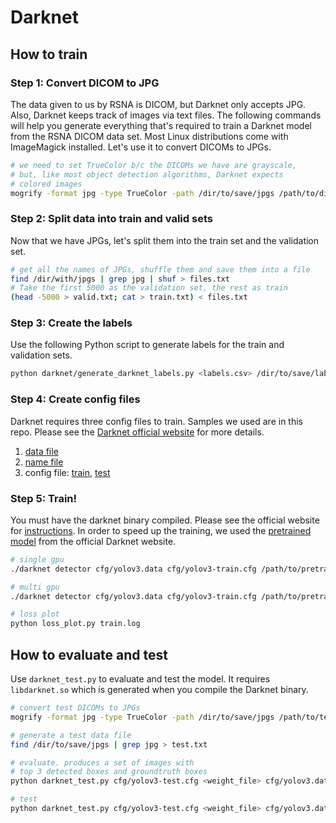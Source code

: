 # Darknet
## How to train

### Step 1: Convert DICOM to JPG
The data given to us by RSNA is DICOM, but Darknet only accepts JPG. Also, Darknet keeps track of images via text files. The following commands will help you generate everything that's required to train a Darknet model from the RSNA DICOM data set. Most Linux distributions come with ImageMagick installed. Let's use it to convert DICOMs to JPGs.
```bash
# we need to set TrueColor b/c the DICOMs we have are grayscale,
# but, like most object detection algorithms, Darknet expects
# colored images
mogrify -format jpg -type TrueColor -path /dir/to/save/jpgs /path/to/dicoms
```

### Step 2: Split data into train and valid sets
Now that we have JPGs, let's split them into the train set and the validation set.
```bash
# get all the names of JPGs, shuffle them and save them into a file
find /dir/with/jpgs | grep jpg | shuf > files.txt
# Take the first 5000 as the validation set, the rest as train
(head -5000 > valid.txt; cat > train.txt) < files.txt
```

### Step 3: Create the labels
Use the following Python script to generate labels for the train and validation sets.
```bash
python darknet/generate_darknet_labels.py <labels.csv> /dir/to/save/labels/files
```

### Step 4: Create config files
Darknet requires three config files to train. Samples we used are in this repo. Please see the [Darknet official website](https://pjreddie.com/darknet/yolo/) for more details.
1. [data file](cfg/yolov3.data)
1. [name file](cfg/yolov3.names)
1. config file: [train](cfg/yolov3-train.cfg), [test](cfg/yolov3-test.cfg)

### Step 5: Train!
You must have the darknet binary compiled. Please see the official website for [instructions](https://pjreddie.com/darknet/install/). In order to speed up the training, we used the [pretrained model](https://pjreddie.com/media/files/darknet53.conv.74) from the official Darknet website.
```bash
# single gpu
./darknet detector cfg/yolov3.data cfg/yolov3-train.cfg /path/to/pretrained | tee train.log

# multi gpu
./darknet detector cfg/yolov3.data cfg/yolov3-train.cfg /path/to/pretrained -gpus 0,1,2,3 | tee train.log

# loss plot
python loss_plot.py train.log
```

## How to evaluate and test
Use `darknet_test.py` to evaluate and test the model. It requires `libdarknet.so` which is generated when you compile the Darknet binary.
```bash
# convert test DICOMs to JPGs
mogrify -format jpg -type TrueColor -path /dir/to/save/jpgs /path/to/test/dicoms

# generate a test data file
find /dir/to/save/jpgs | grep jpg > test.txt

# evaluate. produces a set of images with
# top 3 detected boxes and groundtruth boxes
python darknet_test.py cfg/yolov3-test.cfg <weight_file> cfg/yolov3.data test.txt <submission.csv> -t 0.01 --label-file <label-file.csv>

# test
python darknet_test.py cfg/yolov3-test.cfg <weight_file> cfg/yolov3.data test.txt <submission.csv> -t 0.1
```
